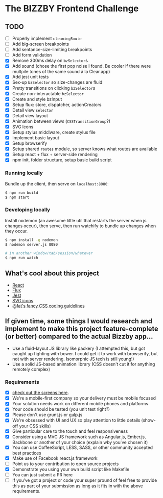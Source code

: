 # The BIZZBY Frontend Challenge

## TODO
- [ ] Properly implement `cleaningRoute`
- [ ] Add big-screen breakpoints
- [ ] Add sentance-size-limiting breakpoints
- [ ] Add form validation
- [x] Remove 300ms delay on `bzSelector`s
- [x] Add sound (chose the first pop noise I found. Be cooler if there were multpile tones of the same sound á la Clear.app)
- [x] Add jest unit tests
- [x] Sex-up `bzSelector` so size-changes are fluid
- [x] Pretty transitions on clicking `bzSelector`s
- [x] Create non-interactable `bzSelector`
- [x] Create and style bzInput
- [x] Setup flux: store, dispatcher, actionCreators
- [x] Detail view `selector`
- [x] Detail view layout
- [x] Animation between views (`CSSTransitionGroup`?)
- [x] SVG Icons
- [x] Setup stylus middlware, create stylus file
- [x] Implement basic layout
- [x] Setup browserify
- [x] Setup shared `routes` module, so server knows what routes are available
- [x] Setup react + flux + server-side rendering
- [x] npm init, folder structure, setup basic build script

### Running locally
Bundle up the client, then serve on `localhost:8080`:

```bash
$ npm run build
$ npm start
```

### Developing locally
Install nodemon (an awesome little util that restarts the server when js changes occur), then serve, then run watchify to bundle up changes when they occur.

```bash
$ npm install -g nodemon
$ nodemon server.js 8080

# in another window/tab/session/whatever
$ npm run watch
```

## What's cool about this project
- [React](http://facebook.github.io/react/)
- [Flux](http://facebook.github.io/flux/)
- [Jest](http://facebook.github.io/jest/)
- [SVG icons](http://iestynwilliams.net/icons-for-the-web-in-2014)
- [@fat's fancy CSS coding guidelines](https://gist.github.com/fat/a47b882eb5f84293c4ed#is-stateOfComponent)

## If given time, some things I would research and implement to make this project feature-complete (or better) compared to the actual Bizzby app...
- Use a fluid-layout JS library like packery (I attempted this, but got caught up fighting with bower. I could get it to work with browserify, but not with server rendering. Isomorphic JS tech is still young!)
- Use a solid JS-based animation library (CSS doesn't cut it for anything remotely complex)

### Requirements
* [x] [check out the screens here](http://www.bizzby.com/). 
* [x] We're a mobile-first company so your delivery must be mobile focused
* [x] Your solution needs work on different mobile phones and platforms
* [x] Your code should be tested (you unit test right?)
* [x] Please don't use grunt.js or gulp.js
* [x] We're obsessed with UI and UX so play attention to little details (show-off your CSS skills)
* [x] Give particular care to the touch and feel responsiveness
* [x] Consider using a MVC JS framework such as Angular.js, Ember.js, Backbone or another of your choice (explain wby you've chosen it)
* [x] You can use CoffeeScript, LESS, SASS, or other community accepted best practices
* [x] Make use of Facebook react.js framework
* [ ] Point us to your contribution to open source projects
* [x] Demonstrate you using your own build script like Makefile
* [ ] You can just submit a PR here
* [ ] If you've got a project or code your super pround of feel free to provide this as part of your submission as long as it fits in with the above requirements.
